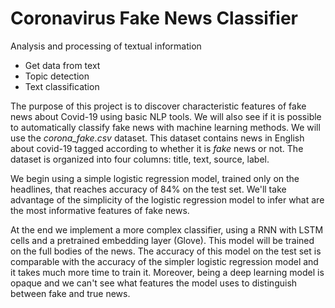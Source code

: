 # Coronavirus Fake News Classifier

Analysis and processing of textual information

- Get data from text
- Topic detection
- Text classification

The purpose of this project is to discover characteristic features of fake news about Covid-19 using basic NLP tools. We will also see if it is possible to automatically classify fake news with machine learning methods. We will use the <i>corona_fake.csv</i> dataset. This dataset contains news in English about covid-19 tagged according to whether it is <i>fake</i> news or not. The dataset is organized into four columns: title, text, source, label.

We begin using a simple logistic regression model, trained only on the headlines, that reaches accuracy of 84% on the test set. We'll take advantage of the simplicity of the logistic regression model to infer what are the most informative features of fake news.

At the end we implement a more complex classifier, using a RNN with LSTM cells and a pretrained embedding layer (Glove). This model will be trained on the full bodies of the news. The accuracy of this model on the test set is comparable with the accuracy of the simpler logistic regression model and it takes much more time to train it. Moreover, being a deep learning model is opaque and we can't see what features the model uses to distinguish between fake and true news.
